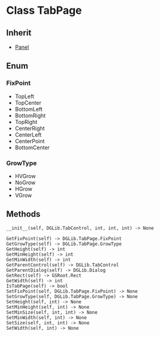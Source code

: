 # Class TabPage

## Inherit

* [Panel](Panel.md)

## Enum

### FixPoint

* TopLeft
* TopCenter
* BottomLeft
* BottomRight
* TopRight
* CenterRight
* CenterLeft
* CenterPoint
* BottomCenter

### GrowType

* HVGrow
* NoGrow
* HGrow
* VGrow

## Methods
```
__init__(self, DGLib.TabControl, int, int, int) -> None

GetFixPoint(self) -> DGLib.TabPage.FixPoint
GetGrowType(self) -> DGLib.TabPage.GrowType
GetHeight(self) -> int
GetMinHeight(self) -> int
GetMinWidth(self) -> int
GetParentControl(self) -> DGLib.TabControl
GetParentDialog(self) -> DGLib.Dialog
GetRect(self) -> GSRoot.Rect
GetWidth(self) -> int
IsTabPage(self) -> bool
SetFixPoint(self, DGLib.TabPage.FixPoint) -> None
SetGrowType(self, DGLib.TabPage.GrowType) -> None
SetHeight(self, int) -> None
SetMinHeight(self, int) -> None
SetMinSize(self, int, int) -> None
SetMinWidth(self, int) -> None
SetSize(self, int, int) -> None
SetWidth(self, int) -> None
```

